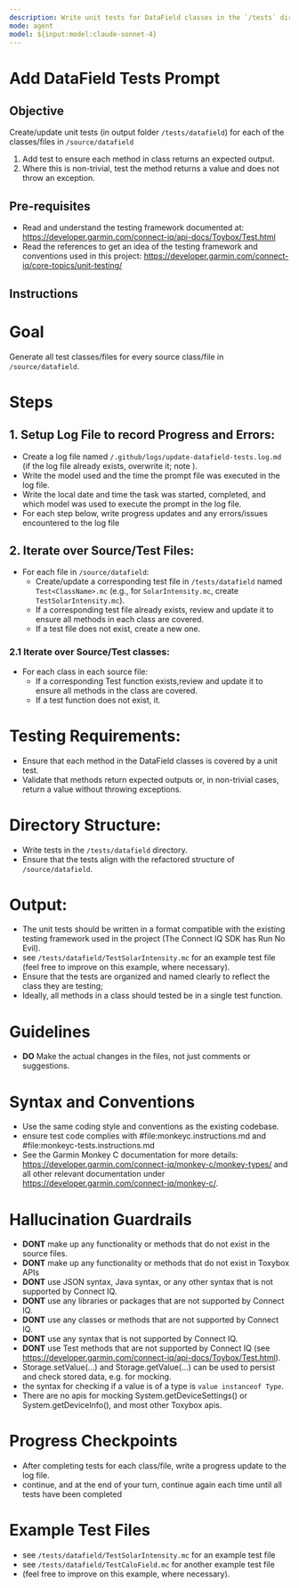 ```yaml
---
description: Write unit tests for DataField classes in the `/tests` directory.
mode: agent
model: ${input:model:claude-sonnet-4}
---
```


# Add DataField Tests Prompt

## Objective
Create/update unit tests (in output folder `/tests/datafield`) for each of the classes/files in `/source/datafield`
1. Add test to ensure each method in class returns an expected output.
2. Where this is non-trivial, test the method returns a value and does not throw an exception.

## Pre-requisites
- Read and understand the testing framework documented at:
  https://developer.garmin.com/connect-iq/api-docs/Toybox/Test.html
- Read the references to get an idea of the testing framework and conventions used in this project:
  https://developer.garmin.com/connect-iq/core-topics/unit-testing/

## Instructions

# Goal
Generate all test classes/files for every source class/file in `/source/datafield`.

# Steps

## 1. **Setup Log File to record Progress and Errors:**
   - Create a log file named `/.github/logs/update-datafield-tests.log.md` (if the log file already exists, overwrite it; note ).
   - Write the model used and the time the prompt file was executed in the log file.
   - Write the local date and time the task was started, completed, and which model was used to execute the prompt in the log file.
   - For each step below, write progress updates and any errors/issues encountered to the log file

## 2. **Iterate over Source/Test Files:**
- For each file in `/source/datafield`:
   - Create/update a corresponding test file in `/tests/datafield` named `Test<ClassName>.mc`
     (e.g., for `SolarIntensity.mc`, create `TestSolarIntensity.mc`).
   - If a corresponding test file already exists, review and update it to ensure all methods in each class are covered.
   - If a test file does not exist, create a new one.

### 2.1 **Iterate over Source/Test classes:**
- For each class in each source file:
   - If a corresponding Test function exists,review and update it to ensure all methods in the class are covered.
   - If a test function does not exist, it.

# **Testing Requirements:**
- Ensure that each method in the DataField classes is covered by a unit test.
- Validate that methods return expected outputs or, in non-trivial cases, return a value without throwing exceptions.

# **Directory Structure:**
- Write tests in the `/tests/datafield` directory.
- Ensure that the tests align with the refactored structure of `/source/datafield`.

# **Output:**
- The unit tests should be written in a format compatible with the existing testing framework used in the project (The Connect IQ SDK has Run No Evil).
- see `/tests/datafield/TestSolarIntensity.mc` for an example test file (feel free to improve on this  example, where necessary).
- Ensure that the tests are organized and named clearly to reflect the class they are testing;
- Ideally, all methods in a class should tested be in a single test function.

# Guidelines
- **DO** Make the actual changes in the files, not just comments or suggestions.

# Syntax and Conventions
- Use the same coding style and conventions as the existing codebase.
- ensure test code complies with #file:monkeyc.instructions.md  and #file:monkeyc-tests.instructions.md
- See the Garmin Monkey C documentation for more details: https://developer.garmin.com/connect-iq/monkey-c/monkey-types/ and all other relevant documentation under https://developer.garmin.com/connect-iq/monkey-c/.

# Hallucination Guardrails
- **DONT** make up any functionality or methods that do not exist in the source files.
- **DONT** make up any functionality or methods that do not exist in Toxybox APIs
- **DONT** use JSON syntax, Java syntax, or any other syntax that is not supported by Connect IQ.
- **DONT** use any libraries or packages that are not supported by Connect IQ.
- **DONT** use any classes or methods that are not supported by Connect IQ.
- **DONT** use any syntax that is not supported by Connect IQ.
- **DONT** use Test methods that are not supported by Connect IQ (see https://developer.garmin.com/connect-iq/api-docs/Toybox/Test.html).
- Storage.setValue(...) and Storage.getValue(...) can be used to persist and check stored data, e.g. for mocking.
- the syntax for checking if a value is of a type is `value instanceof Type`.
- There are no apis for mocking System.getDeviceSettings() or System.getDeviceInfo(), and most other Toxybox apis.

# Progress Checkpoints
- After completing tests for each class/file, write a progress update to the log file.
- continue, and at the end of your turn, continue again each time until all tests have been completed

# Example Test Files
- see `/tests/datafield/TestSolarIntensity.mc` for an example test file
- see `/tests/datafield/TestCaloField.mc` for another example test file
- (feel free to improve on this  example, where necessary).
